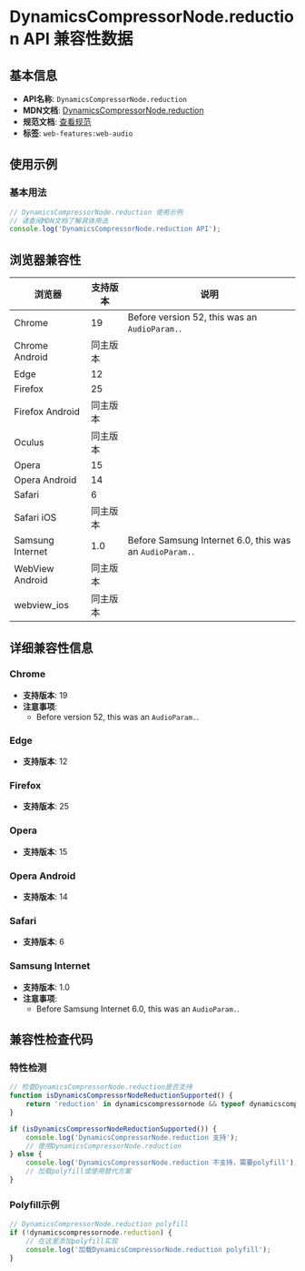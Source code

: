 # DynamicsCompressorNode.reduction API 兼容性数据

## 基本信息

- **API名称**: `DynamicsCompressorNode.reduction`
- **MDN文档**: [DynamicsCompressorNode.reduction](https://developer.mozilla.org/docs/Web/API/DynamicsCompressorNode/reduction)
- **规范文档**: [查看规范](https://webaudio.github.io/web-audio-api/#dom-dynamicscompressornode-reduction)
- **标签**: `web-features:web-audio`

## 使用示例

### 基本用法

```javascript
// DynamicsCompressorNode.reduction 使用示例
// 请查阅MDN文档了解具体用法
console.log('DynamicsCompressorNode.reduction API');
```

## 浏览器兼容性

| 浏览器 | 支持版本 | 说明 |
|--------|----------|------|
| Chrome | 19 | Before version 52, this was an `AudioParam.`. |
| Chrome Android | 同主版本 |  |
| Edge | 12 |  |
| Firefox | 25 |  |
| Firefox Android | 同主版本 |  |
| Oculus | 同主版本 |  |
| Opera | 15 |  |
| Opera Android | 14 |  |
| Safari | 6 |  |
| Safari iOS | 同主版本 |  |
| Samsung Internet | 1.0 | Before Samsung Internet 6.0, this was an `AudioParam.`. |
| WebView Android | 同主版本 |  |
| webview_ios | 同主版本 |  |

## 详细兼容性信息

### Chrome

- **支持版本**: 19
- **注意事项**:
  - Before version 52, this was an `AudioParam.`.

### Edge

- **支持版本**: 12

### Firefox

- **支持版本**: 25

### Opera

- **支持版本**: 15

### Opera Android

- **支持版本**: 14

### Safari

- **支持版本**: 6

### Samsung Internet

- **支持版本**: 1.0
- **注意事项**:
  - Before Samsung Internet 6.0, this was an `AudioParam.`.

## 兼容性检查代码

### 特性检测

```javascript
// 检查DynamicsCompressorNode.reduction是否支持
function isDynamicsCompressorNodeReductionSupported() {
    return 'reduction' in dynamicscompressornode && typeof dynamicscompressornode.reduction === 'function';
}

if (isDynamicsCompressorNodeReductionSupported()) {
    console.log('DynamicsCompressorNode.reduction 支持');
    // 使用DynamicsCompressorNode.reduction
} else {
    console.log('DynamicsCompressorNode.reduction 不支持，需要polyfill');
    // 加载polyfill或使用替代方案
}
```

### Polyfill示例

```javascript
// DynamicsCompressorNode.reduction polyfill
if (!dynamicscompressornode.reduction) {
    // 在这里添加polyfill实现
    console.log('加载DynamicsCompressorNode.reduction polyfill');
}
```

